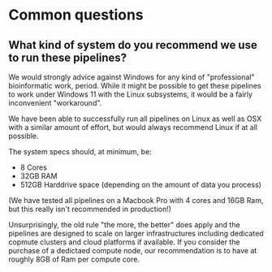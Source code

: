 # Common questions

## What kind of system do you recommend we use to run these pipelines?

We would strongly advice against Windows for any kind of "professional" bioinformatic work, period. While it might be possible to get these pipelines to work under Windows 11 with the Linux subsystems, it would be a fairly inconvenient "workaround". 

We have been able to successfully run all pipelines on Linux as well as OSX with a similar amount of effort, but would always recommend Linux if at all possible. 

The system specs should, at minimum, be:

- 8 Cores
- 32GB RAM
- 512GB Harddrive space (depending on the amount of data you process)

(We have tested all pipelines on a Macbook Pro with 4 cores and 16GB Ram, but this really isn't recommended in production!)

Unsurprisingly, the old rule "the more, the better" does apply and the pipelines are designed to scale on larger infrastructures including dedicated copmute clusters and cloud platforms if available. If you consider the purchase of a dedictaed compute node, our recommendation is to have at roughly 8GB of Ram per compute core. 

